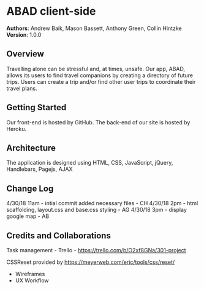 # ABAD client-side

**Authors**: Andrew Baik, Mason Bassett, Anthony Green, Collin Hintzke
**Version**: 1.0.0

## Overview
Travelling alone can be stressful and, at times, unsafe. Our app, ABAD, allows its users to find travel companions by creating a directory of future trips. Users can create a trip and/or find other user trips to coordinate their travel plans. 

## Getting Started
Our front-end is hosted by GitHub. The back-end of our site is hosted by Heroku. 


## Architecture
The application is designed using HTML, CSS, JavaScript, jQuery, Handlebars, Pagejs, AJAX

## Change Log
4/30/18 11am - intial commit added necessary files - CH
4/30/18 2pm - html scaffolding, layout.css and base.css styling - AG
4/30/18 3pm - display google map - AB


## Credits and Collaborations
Task management - Trello - https://trello.com/b/O2xf8GNa/301-project 

CSSReset provided by https://meyerweb.com/eric/tools/css/reset/

- Wireframes
- UX Workflow